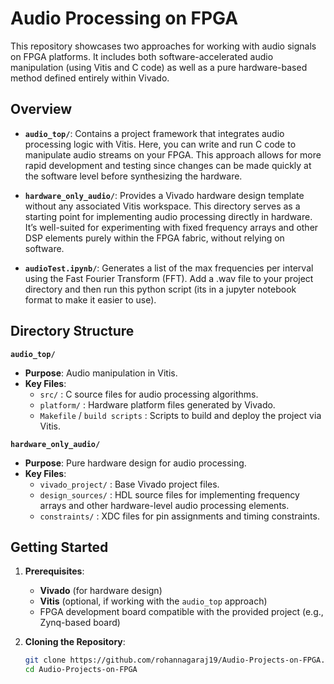# Audio Processing on FPGA

This repository showcases two approaches for working with audio signals on FPGA platforms. It includes both software-accelerated audio manipulation (using Vitis and C code) as well as a pure hardware-based method defined entirely within Vivado.

## Overview

- **`audio_top/`**: Contains a project framework that integrates audio processing logic with Vitis. Here, you can write and run C code to manipulate audio streams on your FPGA. This approach allows for more rapid development and testing since changes can be made quickly at the software level before synthesizing the hardware.

- **`hardware_only_audio/`**: Provides a Vivado hardware design template without any associated Vitis workspace. This directory serves as a starting point for implementing audio processing directly in hardware. It’s well-suited for experimenting with fixed frequency arrays and other DSP elements purely within the FPGA fabric, without relying on software.

- **`audioTest.ipynb/`**: Generates a list of the max frequencies per interval using the Fast Fourier Transform (FFT). Add a .wav file to your project directory and then run this python script (its in a jupyter notebook format to make it easier to use).

## Directory Structure

**`audio_top/`**  
- **Purpose**: Audio manipulation in Vitis.  
- **Key Files**:  
  - `src/` : C source files for audio processing algorithms.  
  - `platform/` : Hardware platform files generated by Vivado.  
  - `Makefile` / `build scripts` : Scripts to build and deploy the project via Vitis.

**`hardware_only_audio/`**  
- **Purpose**: Pure hardware design for audio processing.  
- **Key Files**:  
  - `vivado_project/` : Base Vivado project files.  
  - `design_sources/` : HDL source files for implementing frequency arrays and other hardware-level audio processing elements.  
  - `constraints/` : XDC files for pin assignments and timing constraints.

## Getting Started

1. **Prerequisites**:  
   - **Vivado** (for hardware design)  
   - **Vitis** (optional, if working with the `audio_top` approach)  
   - FPGA development board compatible with the provided project (e.g., Zynq-based board)

2. **Cloning the Repository**:  
   ```bash
   git clone https://github.com/rohannagaraj19/Audio-Projects-on-FPGA.git
   cd Audio-Projects-on-FPGA
